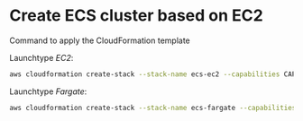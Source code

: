 # Create ECS cluster based on EC2

Command to apply the CloudFormation template

Launchtype _EC2_:  

```bash
aws cloudformation create-stack --stack-name ecs-ec2 --capabilities CAPABILITY_IAM --template-body file://./ecs-ec2-via-cloudformation.yml
```

Launchtype _Fargate_:  

```bash
aws cloudformation create-stack --stack-name ecs-fargate --capabilities CAPABILITY_IAM --template-body file://./ecs-fargate-via-cloudformation.yml
```
